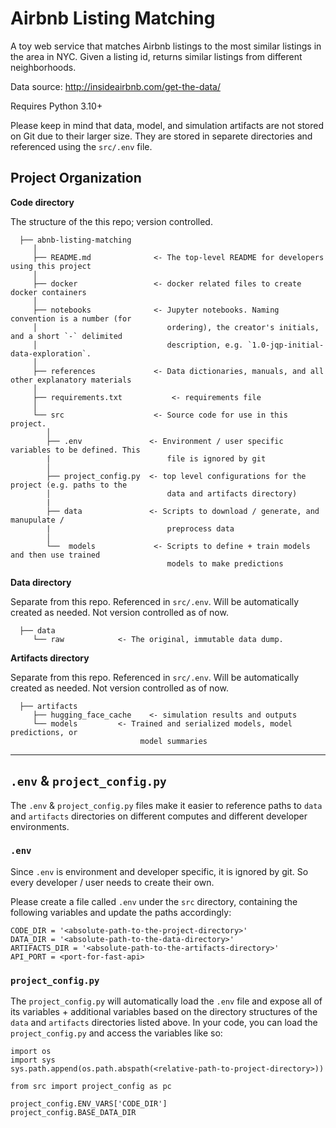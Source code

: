 Airbnb Listing Matching
==============================

A toy web service that matches Airbnb listings to the most similar listings in the area in NYC. Given a listing id, returns similar listings from different neighborhoods.

Data source: http://insideairbnb.com/get-the-data/

Requires Python 3.10+

Please keep in mind that data, model, and simulation artifacts are not stored on Git due to their larger size. They are stored in separete directories and referenced using the `src/.env` file.

Project Organization
------------
   **Code directory**

   The structure of the this repo; version controlled.

      ├── abnb-listing-matching
         │
         ├── README.md              <- The top-level README for developers using this project
         │
         ├── docker                 <- docker related files to create docker containers 
         │
         ├── notebooks              <- Jupyter notebooks. Naming convention is a number (for 
         │                             ordering), the creator's initials, and a short `-` delimited 
         │                             description, e.g. `1.0-jqp-initial-data-exploration`.
         │
         ├── references             <- Data dictionaries, manuals, and all other explanatory materials
         │
         ├── requirements.txt           <- requirements file
         │   
         └── src                    <- Source code for use in this project.
            │
            ├── .env               <- Environment / user specific variables to be defined. This 
            |                          file is ignored by git
            │                           
            ├── project_config.py  <- top level configurations for the project (e.g. paths to the
            │                          data and artifacts directory)
            |
            ├── data               <- Scripts to download / generate, and manupulate / 
            |                          preprocess data
            │ 
            └──  models             <- Scripts to define + train models and then use trained 
                                       models to make predictions                      

   
   **Data directory**

   Separate from this repo. Referenced in `src/.env`. Will be automatically created as needed. Not version controlled as of now. 

      ├── data
         └── raw            <- The original, immutable data dump.
      
   
   **Artifacts directory**

   Separate from this repo. Referenced in `src/.env`. Will be automatically created as needed. Not version controlled as of now. 

      ├── artifacts
         ├── hugging_face_cache    <- simulation results and outputs
         └── models         <- Trained and serialized models, model predictions, or
                                 model summaries
--------


`.env` & `project_config.py`
------------
The `.env` & `project_config.py` files make it easier to reference paths to `data` and `artifacts` directories on different computes and different developer environments.

### `.env`
Since `.env` is environment and developer specific, it is ignored by git. So every developer / user  needs to create their own. 

Please create a file called `.env` under the `src` directory, containing the following variables and update the paths accordingly:

```
CODE_DIR = '<absolute-path-to-the-project-directory>'
DATA_DIR = '<absolute-path-to-the-data-directory>'
ARTIFACTS_DIR = '<absolute-path-to-the-artifacts-directory>'
API_PORT = <port-for-fast-api>
```

### `project_config.py`
The `project_config.py` will automatically load the `.env` file and expose all of its variables + additional variables based on the directory structures of the `data` and `artifacts` directories listed above. In your code, you can load the `project_config.py` and access the variables like so:

```
import os
import sys
sys.path.append(os.path.abspath(<relative-path-to-project-directory>))

from src import project_config as pc

project_config.ENV_VARS['CODE_DIR']
project_config.BASE_DATA_DIR
```